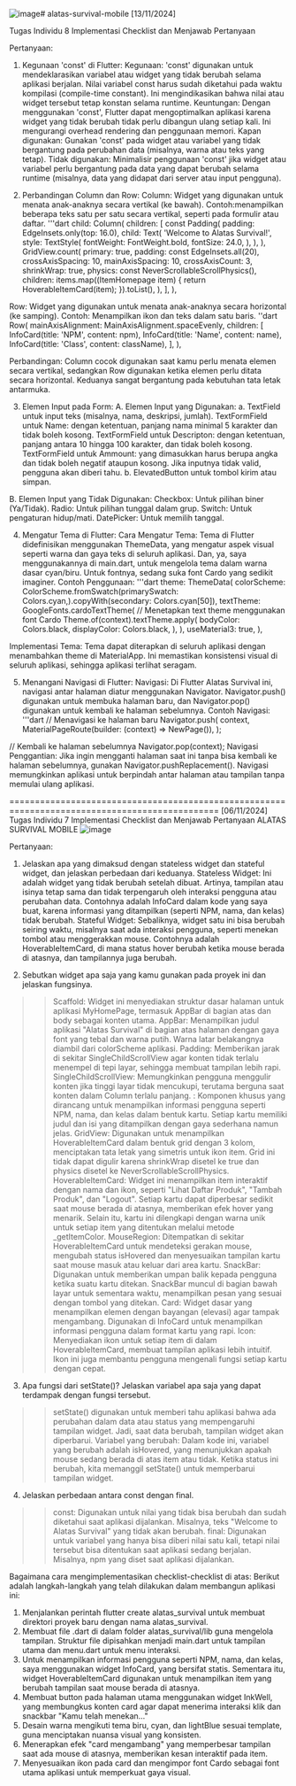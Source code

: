 ![image](https://github.com/user-attachments/assets/8e2d09c0-c871-4623-ba79-d40c3bf5712f)# alatas-survival-mobile
[13/11/2024]

Tugas Individu 8
Implementasi Checklist dan Menjawab Pertanyaan

Pertanyaan:
1) Kegunaan 'const' di Flutter:
Kegunaan: 'const' digunakan untuk mendeklarasikan variabel atau widget yang tidak berubah selama aplikasi berjalan. Nilai variabel const harus sudah diketahui pada waktu kompilasi (compile-time constant). Ini mengindikasikan bahwa nilai atau widget tersebut tetap konstan selama runtime.
Keuntungan: Dengan menggunakan 'const', Flutter dapat mengoptimalkan aplikasi karena widget yang tidak berubah tidak perlu dibangun ulang setiap kali. Ini mengurangi overhead rendering dan penggunaan memori.
Kapan digunakan: Gunakan 'const' pada widget atau variabel yang tidak bergantung pada perubahan data (misalnya, warna atau teks yang tetap).
Tidak digunakan: Minimalisir penggunaan 'const' jika widget atau variabel perlu bergantung pada data yang dapat berubah selama runtime (misalnya, data yang didapat dari server atau input pengguna).

2. Perbandingan Column dan Row:
Column: Widget yang digunakan untuk menata anak-anaknya secara vertikal (ke bawah).
Contoh:menampilkan beberapa teks satu per satu secara vertikal, seperti pada formulir atau daftar.
'''dart
 child: Column(
    children: [
      const Padding(
        padding: EdgeInsets.only(top: 16.0),
        child: Text(
          'Welcome to Alatas Survival!',
          style: TextStyle(
            fontWeight: FontWeight.bold,
            fontSize: 24.0,
          ),
        ),
      ),
      GridView.count(
        primary: true,
        padding: const EdgeInsets.all(20),
        crossAxisSpacing: 10,
        mainAxisSpacing: 10,
        crossAxisCount: 3,
        shrinkWrap: true,
        physics: const NeverScrollableScrollPhysics(),
        children: items.map((ItemHomepage item) {
          return HoverableItemCard(item);
        }).toList(),
      ),
    ],
  ),

Row: Widget yang digunakan untuk menata anak-anaknya secara horizontal (ke samping).
Contoh: Menampilkan ikon dan teks dalam satu baris.
''dart
  Row(
    mainAxisAlignment: MainAxisAlignment.spaceEvenly,
    children: [
      InfoCard(title: 'NPM', content: npm),
      InfoCard(title: 'Name', content: name),
      InfoCard(title: 'Class', content: className),
    ],
  ),

Perbandingan: Column cocok digunakan saat kamu perlu menata elemen secara vertikal, sedangkan Row digunakan ketika elemen perlu ditata secara horizontal. Keduanya sangat bergantung pada kebutuhan tata letak antarmuka.


3. Elemen Input pada Form:
A. Elemen Input yang Digunakan:
a. TextField untuk input teks (misalnya, nama, deskripsi, jumlah).
  TextFormField untuk Name: dengan ketentuan, panjang nama minimal 5 karakter dan tidak boleh kosong.
  TextFormField untuk Descripton: dengan ketentuan, panjang antara 10 hingga 100 karakter, dan tidak boleh kosong.
  TextFormField untuk Ammount: yang dimasukkan harus berupa angka dan tidak boleh negatif ataupun kosong. 
Jika inputnya tidak valid, pengguna akan diberi tahu.
b. ElevatedButton untuk tombol kirim atau simpan.

B. Elemen Input yang Tidak Digunakan:
Checkbox: Untuk pilihan biner (Ya/Tidak).
Radio: Untuk pilihan tunggal dalam grup.
Switch: Untuk pengaturan hidup/mati.
DatePicker: Untuk memilih tanggal.

4. Mengatur Tema di Flutter:
Cara Mengatur Tema: Tema di Flutter didefinisikan menggunakan ThemeData, yang mengatur aspek visual seperti warna dan gaya teks di seluruh aplikasi.
Dan, ya, saya menggunakannya di main.dart, untuk mengelola tema dalam warna dasar cyan/biru. Untuk fontnya, sedang suka font Cardo yang sedikit imaginer.
Contoh Penggunaan:
'''dart
      theme: ThemeData(
        colorScheme: ColorScheme.fromSwatch(primarySwatch: Colors.cyan,).copyWith(secondary: Colors.cyan[50]),
        textTheme: GoogleFonts.cardoTextTheme( // Menetapkan text theme menggunakan font Cardo
            Theme.of(context).textTheme.apply(
            bodyColor: Colors.black,
            displayColor: Colors.black,
          ),
        ),
        useMaterial3: true,
      ),

Implementasi Tema: Tema dapat diterapkan di seluruh aplikasi dengan menambahkan theme di MaterialApp. Ini memastikan konsistensi visual di seluruh aplikasi, sehingga aplikasi terlihat seragam.

5. Menangani Navigasi di Flutter:
Navigasi: Di Flutter Alatas Survival ini, navigasi antar halaman diatur menggunakan Navigator. Navigator.push() digunakan untuk membuka halaman baru, dan Navigator.pop() digunakan untuk kembali ke halaman sebelumnya.
Contoh Navigasi:
'''dart
// Menavigasi ke halaman baru
Navigator.push(
  context, 
  MaterialPageRoute(builder: (context) => NewPage()),
);

// Kembali ke halaman sebelumnya
Navigator.pop(context);
Navigasi Penggantian: Jika ingin mengganti halaman saat ini tanpa bisa kembali ke halaman sebelumnya, gunakan Navigator.pushReplacement().
Navigasi memungkinkan aplikasi untuk berpindah antar halaman atau tampilan tanpa memulai ulang aplikasi.




===============================================================================================
[06/11/2024]
Tugas Individu 7
Implementasi Checklist dan Menjawab Pertanyaan
ALATAS SURVIVAL MOBILE
![image](https://github.com/user-attachments/assets/40a2aaf5-1f00-427d-9461-01c352d8274d)

Pertanyaan:
1) Jelaskan apa yang dimaksud dengan stateless widget dan stateful widget, dan jelaskan perbedaan dari keduanya.
    Stateless Widget: Ini adalah widget yang tidak berubah setelah dibuat. Artinya, tampilan atau isinya tetap sama dan tidak terpengaruh oleh interaksi pengguna atau perubahan data. Contohnya adalah InfoCard dalam kode yang saya buat, karena informasi yang ditampilkan (seperti NPM, nama, dan kelas) tidak berubah.
    Stateful Widget: Sebaliknya, widget satu ini bisa berubah seiring waktu, misalnya saat ada interaksi pengguna, seperti menekan tombol atau menggerakkan mouse. Contohnya adalah HoverableItemCard, di mana status hover berubah ketika mouse berada di atasnya, dan tampilannya juga berubah.
   
2) Sebutkan widget apa saja yang kamu gunakan pada proyek ini dan jelaskan fungsinya.
  >> Scaffold: Widget ini menyediakan struktur dasar halaman untuk aplikasi MyHomePage, termasuk AppBar di bagian atas dan body sebagai konten utama.
  >> AppBar: Menampilkan judul aplikasi "Alatas Survival" di bagian atas halaman dengan gaya font yang tebal dan warna putih. Warna latar belakangnya diambil dari colorScheme aplikasi.
  >> Padding: Memberikan jarak di sekitar SingleChildScrollView agar konten tidak terlalu menempel di tepi layar, sehingga membuat tampilan lebih rapi.
  >> SingleChildScrollView: Memungkinkan pengguna menggulir konten jika tinggi layar tidak mencukupi, terutama berguna saat konten dalam Column terlalu panjang.
  >> : Komponen khusus yang dirancang untuk menampilkan informasi pengguna seperti NPM, nama, dan kelas dalam bentuk kartu. Setiap kartu memiliki judul dan isi yang ditampilkan dengan gaya sederhana namun jelas.
  >> GridView: Digunakan untuk menampilkan HoverableItemCard dalam bentuk grid dengan 3 kolom, menciptakan tata letak yang simetris untuk ikon item. Grid ini tidak dapat digulir karena shrinkWrap disetel ke true dan physics disetel ke NeverScrollableScrollPhysics.
  >> HoverableItemCard: Widget ini menampilkan item interaktif dengan nama dan ikon, seperti "Lihat Daftar Produk", "Tambah Produk", dan "Logout". Setiap kartu dapat diperbesar sedikit saat mouse berada di atasnya, memberikan efek hover yang menarik. Selain itu, kartu ini dilengkapi dengan warna unik untuk setiap item yang ditentukan melalui metode _getItemColor.
  >> MouseRegion: Ditempatkan di sekitar HoverableItemCard untuk mendeteksi gerakan mouse, mengubah status isHovered dan menyesuaikan tampilan kartu saat mouse masuk atau keluar dari area kartu.
  >> SnackBar: Digunakan untuk memberikan umpan balik kepada pengguna ketika suatu kartu ditekan. SnackBar muncul di bagian bawah layar untuk sementara waktu, menampilkan pesan yang sesuai dengan tombol yang ditekan.
  >> Card: Widget dasar yang menampilkan elemen dengan bayangan (elevasi) agar tampak mengambang. Digunakan di InfoCard untuk menampilkan informasi pengguna dalam format kartu yang rapi.
  >> Icon: Menyediakan ikon untuk setiap item di dalam HoverableItemCard, membuat tampilan aplikasi lebih intuitif. Ikon ini juga membantu pengguna mengenali fungsi setiap kartu dengan cepat.

3)  Apa fungsi dari setState()? Jelaskan variabel apa saja yang dapat terdampak dengan fungsi tersebut.
  >> setState() digunakan untuk memberi tahu aplikasi bahwa ada perubahan dalam data atau status yang mempengaruhi tampilan widget. Jadi, saat data berubah, tampilan widget akan diperbarui.
Variabel yang berubah: Dalam kode ini, variabel yang berubah adalah isHovered, yang menunjukkan apakah mouse sedang berada di atas item atau tidak. Ketika status ini berubah, kita memanggil setState() untuk memperbarui tampilan widget.

4) Jelaskan perbedaan antara const dengan final.
  >> const: Digunakan untuk nilai yang tidak bisa berubah dan sudah diketahui saat aplikasi dijalankan. Misalnya, teks "Welcome to Alatas Survival" yang tidak akan berubah.
  >> final: Digunakan untuk variabel yang hanya bisa diberi nilai satu kali, tetapi nilai tersebut bisa ditentukan saat aplikasi sedang berjalan. Misalnya, npm yang diset saat aplikasi dijalankan.


Bagaimana cara mengimplementasikan checklist-checklist di atas:
Berikut adalah langkah-langkah yang telah dilakukan dalam membangun aplikasi ini:

1) Menjalankan perintah flutter create alatas_survival untuk membuat direktori proyek baru dengan nama alatas_survival.
2) Membuat file .dart di dalam folder alatas_survival/lib guna mengelola tampilan. Struktur file dipisahkan menjadi main.dart untuk tampilan utama dan menu.dart untuk menu interaksi.
3) Untuk menampilkan informasi pengguna seperti NPM, nama, dan kelas, saya menggunakan widget InfoCard, yang bersifat statis. Sementara itu, widget HoverableItemCard digunakan untuk menampilkan item yang berubah tampilan saat mouse berada di atasnya.
4) Membuat button pada halaman utama menggunakan widget InkWell, yang membungkus konten card agar dapat menerima interaksi klik dan snackbar "Kamu telah menekan..."
5) Desain warna mengikuti tema biru, cyan, dan lightBlue sesuai template, guna menciptakan nuansa visual yang konsisten.
6) Menerapkan efek "card mengambang" yang memperbesar tampilan saat ada mouse di atasnya, memberikan kesan interaktif pada item.
7) Menyesuaikan ikon pada card dan mengimpor font Cardo sebagai font utama aplikasi untuk memperkuat gaya visual.